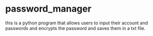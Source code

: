 # password_manager
 this is a python program that allows users to input their account and passwords and encrypts the password and saves them in a txt file.
